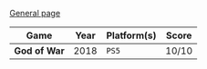 [General page](../)

|Game|Year|Platform(s)|Score|
|---|---|---|---|
|**God of War**|2018|`PS5`|10/10|
